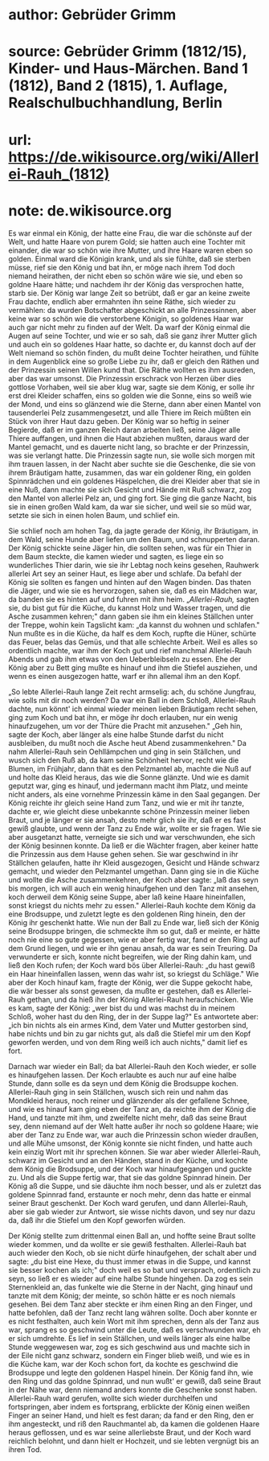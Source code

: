# author: Gebrüder Grimm
# source: Gebrüder Grimm (1812/15), Kinder- und Haus-Märchen. Band 1 (1812), Band 2 (1815), 1. Auflage, Realschulbuchhandlung, Berlin
# url: https://de.wikisource.org/wiki/Allerlei-Rauh_(1812)
# note: de.wikisource.org

Es war einmal ein König, der hatte eine Frau, die war die schönste auf der Welt, und hatte Haare von purem Gold; sie hatten auch eine Tochter mit einander, die war so schön wie ihre Mutter, und ihre Haare waren eben so golden. Einmal ward die Königin krank, und als sie fühlte, daß sie sterben müsse, rief sie den König und bat ihn, er möge nach ihrem Tod doch niemand heirathen, der nicht eben so schön wäre wie sie, und eben so goldne Haare hätte; und nachdem ihr der König das versprochen hatte, starb sie. Der König war lange Zeit so betrübt, daß er gar an keine zweite Frau dachte, endlich aber ermahnten ihn seine Räthe, sich wieder zu vermählen: da wurden  Botschafter abgeschickt an alle Prinzessinnen, aber keine war so schön wie die verstorbene Königin, so goldenes Haar war auch gar nicht mehr zu finden auf der Welt. Da warf der König einmal die Augen auf seine Tochter, und wie er so sah, daß sie ganz ihrer Mutter glich und auch ein so goldenes Haar hatte, so dachte er, du kannst doch auf der Welt niemand so schön finden, du mußt deine Tochter heirathen, und fühlte in dem Augenblick eine so große Liebe zu ihr, daß er gleich den Räthen und der Prinzessin seinen Willen kund that. Die Räthe wollten es ihm ausreden, aber das war umsonst. Die Prinzessin erschrack von Herzen über dies gottlose Vorhaben, weil sie aber klug war, sagte sie dem König, er solle ihr erst drei Kleider schaffen, eins so golden wie die Sonne, eins so weiß wie der Mond, und eins so glänzend wie die Sterne, dann aber einen Mantel von tausenderlei Pelz zusammengesetzt, und alle Thiere im Reich müßten ein Stück von ihrer Haut dazu geben. Der König war so heftig in seiner Begierde, daß er im ganzen Reich daran arbeiten ließ, seine Jäger alle Thiere auffangen, und ihnen die Haut abziehen mußten, daraus ward der Mantel gemacht, und es dauerte nicht lang, so brachte er der Prinzessin, was sie verlangt hatte. Die Prinzessin sagte nun, sie wolle sich morgen mit ihm trauen lassen, in  der Nacht aber suchte sie die Geschenke, die sie von ihrem Bräutigam hatte, zusammen, das war ein goldener Ring, ein golden Spinnrädchen und ein goldenes Häspelchen, die drei Kleider aber that sie in eine Nuß, dann machte sie sich Gesicht und Hände mit Ruß schwarz, zog den Mantel von allerlei Pelz an, und ging fort. Sie ging die ganze Nacht, bis sie in einen großen Wald kam, da war sie sicher, und weil sie so müd war, setzte sie sich in einen holen Baum, und schlief ein. 

Sie schlief noch am hohen Tag, da jagte gerade der König, ihr Bräutigam, in dem Wald, seine Hunde aber liefen um den Baum, und schnupperten daran. Der König schickte seine Jäger hin, die sollten sehen, was für ein Thier in dem Baum steckte, die kamen wieder und sagten, es liege ein so wunderliches Thier darin, wie sie ihr Lebtag noch keins gesehen, Rauhwerk allerlei Art sey an seiner Haut, es liege aber und schlafe. Da befahl der König sie sollten es fangen und hinten auf den Wagen binden. Das thaten die Jäger, und wie sie es hervorzogen, sahen sie, daß es ein Mädchen war, da banden sie es hinten auf und fuhren mit ihm heim. „*Allerlei-Rauh,* sagten sie, du bist gut für die Küche, du kannst Holz und Wasser tragen, und die Asche zusammen kehren;" dann gaben sie ihm ein kleines  Ställchen unter der Treppe, wohin kein Tagslicht kam: „da kannst du wohnen und schlafen." Nun mußte es in die Küche, da half es dem Koch, rupfte die Hüner, schürte das Feuer, belas das Gemüs, und that alle schlechte Arbeit. Weil es alles so ordentlich machte, war ihm der Koch gut und rief manchmal Allerlei-Rauh Abends und gab ihm etwas von den Ueberbleibseln zu essen. Ehe der König aber zu Bett ging mußte es hinauf und ihm die Stiefel ausziehen, und wenn es einen ausgezogen hatte, warf er ihn allemal ihm an den Kopf. 

„So lebte Allerlei-Rauh lange Zeit recht armselig: ach, du schöne Jungfrau, wie solls mit dir noch werden? Da war ein Ball in dem Schloß, Allerlei-Rauh dachte, nun könnt' ich einmal wieder meinen lieben Bräutigam recht sehen, ging zum Koch und bat ihn, er möge ihr doch erlauben, nur ein wenig hinaufzugehen, um vor der Thüre die Pracht mit anzusehen." „Geh hin, sagte der Koch, aber länger als eine halbe Stunde darfst du nicht ausbleiben, du mußt noch die Asche heut Abend zusammenkehren." Da nahm Allerlei-Rauh sein Oehllämpchen und ging in sein Ställchen, und wusch sich den Ruß ab, da kam seine Schönheit hervor, recht wie die Blumen, im Frühjahr, dann thät es den Pelzmantel ab,  machte die Nuß auf und holte das Kleid heraus, das wie die Sonne glänzte. Und wie es damit geputzt war, ging es hinauf, und jedermann macht ihm Platz, und meinte nicht anders, als eine vornehme Prinzessin käme in den Saal gegangen. Der König reichte ihr gleich seine Hand zum Tanz, und wie er mit ihr tanzte, dachte er, wie gleicht diese unbekannte schöne Prinzessin meiner lieben Braut, und je länger er sie ansah, desto mehr glich sie ihr, daß er es fast gewiß glaubte, und wenn der Tanz zu Ende wär, wollte er sie fragen. Wie sie aber ausgetanzt hatte, verneigte sie sich und war verschwunden, ehe sich der König besinnen konnte. Da ließ er die Wächter fragen, aber keiner hatte die Prinzessin aus dem Hause gehen sehen. Sie war geschwind in ihr Ställchen gelaufen, hatte ihr Kleid ausgezogen, Gesicht und Hände schwarz gemacht, und wieder den Pelzmantel umgethan. Dann ging sie in die Küche und wollte die Asche zusammenkehren, der Koch aber sagte: „laß das seyn bis morgen, ich will auch ein wenig hinaufgehen und den Tanz mit ansehen, koch derweil dem König seine Suppe, aber laß keine Haare hineinfallen, sonst kriegst du nichts mehr zu essen." Allerlei-Rauh kochte dem König da eine Brodsuppe, und zuletzt legte es den goldenen Ring hinein, den der König ihr geschenkt hatte. Wie  nun der Ball zu Ende war, ließ sich der König seine Brodsuppe bringen, die schmeckte ihm so gut, daß er meinte, er hätte noch nie eine so gute gegessen, wie er aber fertig war, fand er den Ring auf dem Grund liegen, und wie er ihn genau ansah, da war es sein Treuring. Da verwunderte er sich, konnte nicht begreifen, wie der Ring dahin kam, und ließ den Koch rufen; der Koch ward bös über Allerlei-Rauh: „du hast gewiß ein Haar hineinfallen lassen, wenn das wahr ist, so kriegst du Schläge." Wie aber der Koch hinauf kam, fragte der König, wer die Suppe gekocht habe, die wär besser als sonst gewesen, da mußte er gestehen, daß es Allerlei-Rauh gethan, und da hieß ihn der König Allerlei-Rauh heraufschicken. Wie es kam, sagte der König: „wer bist du und was machst du in meinem Schloß, woher hast du den Ring, der in der Suppe lag?" Es antwortete aber: „ich bin nichts als ein armes Kind, dem Vater und Mutter gestorben sind, habe nichts und bin zu gar nichts gut, als daß die Stiefel mir um den Kopf geworfen werden, und von dem Ring weiß ich auch nichts," damit lief es fort. 

Darnach war wieder ein Ball; da bat Allerlei-Rauh den Koch wieder, er solle es hinaufgehen lassen. Der Koch erlaubte es auch nur auf eine halbe Stunde, dann solle es da seyn und  dem König die Brodsuppe kochen. Allerlei-Rauh ging in sein Ställchen, wusch sich rein und nahm das Mondkleid heraus, noch reiner und glänzender als der gefallene Schnee, und wie es hinauf kam ging eben der Tanz an, da reichte ihm der König die Hand, und tanzte mit ihm, und zweifelte nicht mehr, daß das seine Braut sey, denn niemand auf der Welt hatte außer ihr noch so goldene Haare; wie aber der Tanz zu Ende war, war auch die Prinzessin schon wieder draußen, und alle Mühe umsonst, der König konnte sie nicht finden, und hatte auch kein einzig Wort mit ihr sprechen können. Sie war aber wieder Allerlei-Rauh, schwarz im Gesicht und an den Händen, stand in der Küche, und kochte dem König die Brodsuppe, und der Koch war hinaufgegangen und guckte zu. Und als die Suppe fertig war, that sie das goldne Spinnrad hinein. Der König aß die Suppe, und sie däuchte ihm noch besser, und als er zuletzt das goldene Spinnrad fand, erstaunte er noch mehr, denn das hatte er einmal seiner Braut geschenkt. Der Koch ward gerufen, und dann Allerlei-Rauh, aber sie gab wieder zur Antwort, sie wisse nichts davon, und sey nur dazu da, daß ihr die Stiefel um den Kopf geworfen würden. 

Der König stellte zum drittenmal einen Ball an, und hoffte seine Braut sollte wieder  kommen, und da wollte er sie gewiß festhalten. Allerlei-Rauh bat auch wieder den Koch, ob sie nicht dürfe hinaufgehen, der schalt aber und sagte: „du bist eine Hexe, du thust immer etwas in die Suppe, und kannst sie besser kochen als ich;" doch weil es so bat und versprach, ordentlich zu seyn, so ließ er es wieder auf eine halbe Stunde hingehen. Da zog es sein Sternenkleid an, das funkelte wie die Sterne in der Nacht, ging hinauf und tanzte mit dem König; der meinte, so schön hätte er es noch niemals gesehen. Bei dem Tanz aber steckte er ihm einen Ring an den Finger, und hatte befohlen, daß der Tanz recht lang währen sollte. Doch aber konnte er es nicht festhalten, auch kein Wort mit ihm sprechen, denn als der Tanz aus war, sprang es so geschwind unter die Leute, daß es verschwunden war, eh er sich umdrehte. Es lief in sein Ställchen, und weils länger als eine halbe Stunde weggewesen war, zog es sich geschwind aus und machte sich in der Eile nicht ganz schwarz, sondern ein Finger blieb weiß, und wie es in die Küche kam, war der Koch schon fort, da kochte es geschwind die Brodsuppe und legte den goldenen Haspel hinein. Der König fand ihn, wie den Ring und das goldne Spinnrad, und nun wußt' er gewiß, daß seine Braut in der Nähe war, denn niemand anders konnte die Geschenke sonst haben.  Allerlei-Rauh ward gerufen, wollte sich wieder durchhelfen und fortspringen, aber indem es fortsprang, erblickte der König einen weißen Finger an seiner Hand, und hielt es fest daran; da fand er den Ring, den er ihm angesteckt, und riß den Rauchmantel ab, da kamen die goldenen Haare heraus geflossen, und es war seine allerliebste Braut, und der Koch ward reichlich belohnt, und dann hielt er Hochzeit, und sie lebten vergnügt bis an ihren Tod. 

